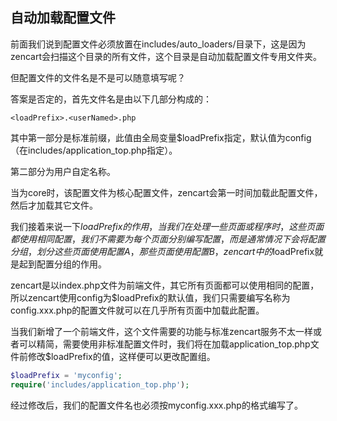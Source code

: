 ## 自动加载配置文件

前面我们说到配置文件必须放置在includes/auto_loaders/目录下，这是因为zencart会扫描这个目录的所有文件，这个目录是自动加载配置文件专用文件夹。

但配置文件的文件名是不是可以随意填写呢？

答案是否定的，首先文件名是由以下几部分构成的：

```
<loadPrefix>.<userNamed>.php
```

其中第一部分<loadPrefix>是标准前缀，此值由全局变量$loadPrefix指定，默认值为config（在includes/application_top.php指定）。

第二部分<userNamed>为用户自定名称。

当<userNamed>为core时，该配置文件为核心配置文件，zencart会第一时间加载此配置文件，然后才加载其它文件。

我们接着来说一下$loadPrefix的作用，当我们在处理一些页面或程序时，这些页面都使用相同配置，我们不需要为每个页面分别编写配置，而是通常情况下会将配置分组，划分这些页面使用配置A，那些页面使用配置B，zencart中的$loadPrefix就是起到配置分组的作用。

zencart是以index.php文件为前端文件，其它所有页面都可以使用相同的配置，所以zencart使用config为$loadPrefix的默认值，我们只需要编写名称为config.xxx.php的配置文件就可以在几乎所有页面中加载此配置。

当我们新增了一个前端文件，这个文件需要的功能与标准zencart服务不太一样或者可以精简，需要使用非标准配置文件时，我们将在加载application_top.php文件前修改$loadPrefix的值，这样便可以更改配置组。

```php
$loadPrefix = 'myconfig';
require('includes/application_top.php');
```

经过修改后，我们的配置文件名也必须按myconfig.xxx.php的格式编写了。